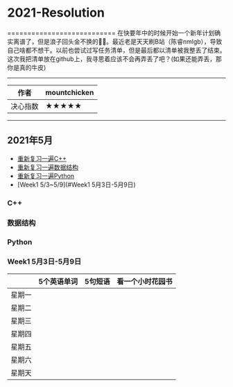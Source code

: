 # 2021-Resolution
===========================
在快要年中的时候开始一个新年计划确实离谱了，但是浪子回头金不换的🤦‍♂️。最近老是天天刷B站（陈睿nmlgb），导致自己啥都不想干。以前也尝试过写任务清单，但是最后都以清单被我整丢了结束。这次我把清单放在github上，我寻思着应该不会再弄丢了吧？(如果还能弄丢，那你是真的牛皮)
****
|作者|mountchicken|
|---|---
|决心指数|★★★★★

****
## 2021年5月
* [重新复习一遍C++](#C++)
* [重新复习一遍数据结构](#数据结构) 
* [重新复习一遍Python](#Python)
* [Week1 5/3~5/9](#Week1 5月3日-5月9日)
### C++

### 数据结构

### Python

### Week1 5月3日-5月9日
| |5个英语单词|5句短语|看一个小时花园书|
|----|----|----|----|
|星期一| | | |
|星期二| | | |
|星期三| | | |
|星期四| | | |
|星期五| | | |
|星期六| | | |
|星期天| | | |


